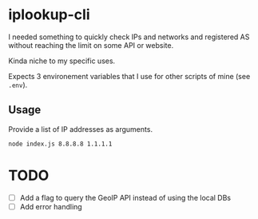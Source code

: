 # iplookup-cli
I needed something to quickly check IPs and networks and registered AS without reaching the limit on some API or website.

Kinda niche to my specific uses.

Expects 3 environement variables that I use for other scripts of mine (see `.env`).

## Usage
Provide a list of IP addresses as arguments.

```
node index.js 8.8.8.8 1.1.1.1
```

# TODO
- [ ] Add a flag to query the GeoIP API instead of using the local DBs
- [ ] Add error handling